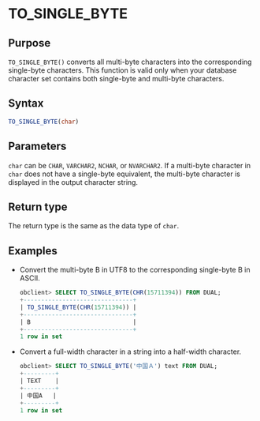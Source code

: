 # TO_SINGLE_BYTE

## Purpose

`TO_SINGLE_BYTE()` converts all multi-byte characters into the corresponding single-byte characters. This function is valid only when your database character set contains both single-byte and multi-byte characters.

## Syntax

```sql
TO_SINGLE_BYTE(char)
```

## Parameters

`char` can be `CHAR`, `VARCHAR2`, `NCHAR`, or `NVARCHAR2`. If a multi-byte character in `char` does not have a single-byte equivalent, the multi-byte character is displayed in the output character string.

## Return type

The return type is the same as the data type of `char`.

## Examples

* Convert the multi-byte B in UTF8 to the corresponding single-byte B in ASCII.

   ```sql
   obclient> SELECT TO_SINGLE_BYTE(CHR(15711394)) FROM DUAL;
   +-------------------------------+
   | TO_SINGLE_BYTE(CHR(15711394)) |
   +-------------------------------+
   | B                             |
   +-------------------------------+
   1 row in set
   ```

* Convert a full-width character in a string into a half-width character.

   ```sql
   obclient> SELECT TO_SINGLE_BYTE('中国Ａ') text FROM DUAL;
   +---------+
   | TEXT    |
   +---------+
   | 中国A   |
   +---------+
   1 row in set
   ```
